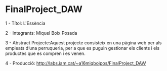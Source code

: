 # FinalProject_DAW

1 - Títol: L'Essència

2 - Integrants: Miquel Boix Posada

3 - Abstract Projecte:Aquest projecte consisteix en una pàgina web per als empleats d’una perruqueria,
per a que es puguin gestionar els clients i els productes que es compren i es venen.

4 - Producció: http://labs.iam.cat/~a16miqboipos/FinalProject_DAW
